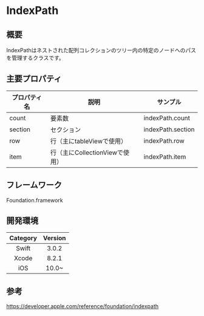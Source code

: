 # IndexPath

## 概要
IndexPathはネストされた配列コレクションのツリー内の特定のノードへのパスを管理するクラスです。

## 主要プロパティ

| プロパティ名 | 説明 | サンプル |
|-----------|------------|------------|
| count | 要素数 | indexPath.count |
| section | セクション | indexPath.section |
| row | 行（主にtableViewで使用） | indexPath.row |
| item | 行（主にCollectionViewで使用） | indexPath.item |

## フレームワーク
Foundation.framework

## 開発環境
| Category | Version |
|:-----------:|:------------:|
| Swift | 3.0.2 |
| Xcode | 8.2.1 |
| iOS | 10.0~ |

## 参考
https://developer.apple.com/reference/foundation/indexpath
